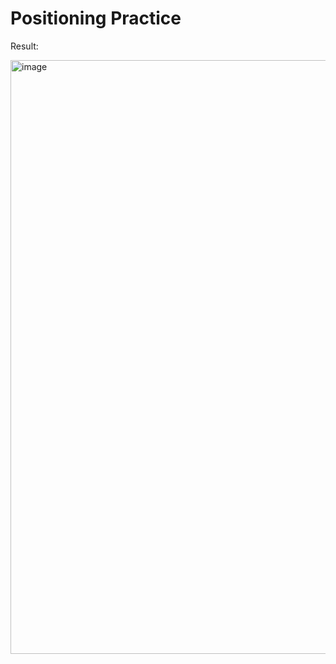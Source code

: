 # Positioning Practice
Result:  
  
<img width="950" alt="image" src="https://github.com/Ironhack-UAX-CF1/Positioning-Practice/assets/114655698/963086f8-4628-4416-b10c-6b7021f63508">
